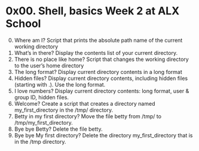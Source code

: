 # 0x00. Shell, basics Week 2 at ALX School
0. Where am I? Script that prints the absolute path name of the current working directory
1. What’s in there? Display the contents list of your current directory.
2. There is no place like home? Script that changes the working directory to the user’s home directory
3. The long format? Display current directory contents in a long format
4. Hidden files? Display current directory contents, including hidden files (starting with .). Use the long format.
5. I love numbers? Display current directory contents: long format, user & group ID, hidden files.
6. Welcome? Create a script that creates a directory named my_first_directory in the /tmp/ directory.
7. Betty in my first directory? Move the file betty from /tmp/ to /tmp/my_first_directory.
8. Bye bye Betty? Delete the file betty.
9. Bye bye My first directory? Delete the directory my_first_directory that is in the /tmp directory.
